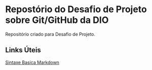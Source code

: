 # Repostório do Desafio de Projeto sobre Git/GitHub da DIO
Repositório criado para Desafio de Projeto.

## Links Úteis
[Sintaxe  Basica Markdown](www.markdownguide.org/basic-syntax/)
